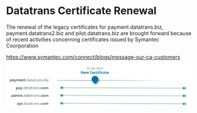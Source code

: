 # Datatrans Certificate Renewal

The renewal of the legacy certificates for payment.datatrans.biz, payment.datatrans2.biz and pilot.datatrans.biz are brought forward because of recent activities concerning certificates issued by Symantec Coorporation 

https://www.symantec.com/connect/blogs/message-our-ca-customers

![](/assets/Bild4.png)

